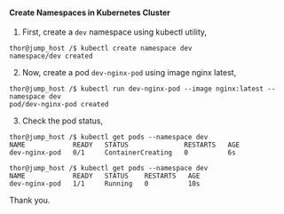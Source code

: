 #### Create Namespaces in Kubernetes Cluster

1. First, create a `dev` namespace using kubectl utility,

```
thor@jump_host /$ kubectl create namespace dev
namespace/dev created
```

2. Now, create a pod `dev-nginx-pod` using image nginx latest,

```
thor@jump_host /$ kubectl run dev-nginx-pod --image nginx:latest --namespace dev
pod/dev-nginx-pod created
```

3. Check the pod status, 

```
thor@jump_host /$ kubectl get pods --namespace dev
NAME            READY   STATUS              RESTARTS   AGE
dev-nginx-pod   0/1     ContainerCreating   0          6s

thor@jump_host /$ kubectl get pods --namespace dev
NAME            READY   STATUS    RESTARTS   AGE
dev-nginx-pod   1/1     Running   0          10s
```

Thank you.

